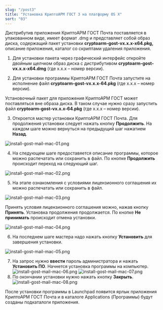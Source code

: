 ```yaml
---
slug: "/post3"
title: "Установка КриптоАРМ ГОСТ 3 на платформу OS X"
sort: "03"
---
```


Дистрибутив приложения КриптоАРМ ГОСТ Почта поставляется в упакованном виде, имеет формат .dmg и представляет собой образ диска, содержащий пакет установки **cryptoarm-gost-vx.x.x-x64.pkg,** описание приложения, каталог со скриптами удаления приложения.

1. Для установки пакета через графический интерфейс откройте двойным щелчком образ диска с дистрибутивом **cryptoarm-gost-vx.x.x-x64.dmg** (где x.x.x – номер версии).



2. Для установки программы КриптоАРМ ГОСТ Почта запустите на исполнение файл **cryptoarm-gost-vx.x.x-64.pkg** (где x.x.x – номер версии).

Установочный пакет для приложения КриптоАРМ ГОСТ может поставляться вне образа диска. В таком случае нужно сразу запустить файл **cryptoarm-gost-vx.x.x-64.pkg** (где x.x.x – номер версии).

3. Откроется мастер установки КриптоАРМ ГОСТ Почта. Для продолжения установки следует нажать кнопку **Продолжить**. На каждом шаге можно вернуться на предыдущий шаг нажатием **Назад**.

![install-gost-mail-mac-01.png](./images/install-gost-mail-mac-01.png "Начальный шаг мастера установки пакета приложения")

4. На следующем шаге предоставяется описание программы, которое можно распечатать или сохранить в файл. По кнопке **Продолжить** происходит переход на следующий шаг.

![install-gost-mail-mac-02.png](./images/install-gost-mail-mac-02.png "Просмотр информации о программном продукте")

5. На этапе ознакомления с условиями лицензионного соглашения их можно распечатать или сохранить в файл. 

![install-gost-mail-mac-03.png](./images/install-gost-mail-mac-03.png "Просмотр информации о лицензии")

Принять условия лицензионного соглашения можно, нажав кнопку **Принять**. Установка продолжения продолжается. По кнопке **Не принимать** происходит отмена установки.

![install-gost-mail-mac-04.png](./images/install-gost-mail-mac-04.png "Соглашение с условиями лицензии")



6. На последнем шаге мастера надо нажать кнопку **Установить** для завершения установки.

![install-gost-mail-mac-05.png](./images/install-gost-mail-mac-05.png "Подтверждение установки на физический носитель")

7. На запрос нужно **ввести** пароль администратора и нажать **Установить ПО**. Начнется установка программы на компьютер. 
![install-gost-mail-mac-06.png](./images/install-gost-mail-mac-06.png)
![install-gost-mail-mac-07.png](./images/install-gost-mail-mac-07.png)
8. По окончании установки нужно нажать кнопку **Закрыть**.
![install-gost-mail-mac-08.png](./images/install-gost-mail-mac-08.png)

После установки программы в Launchpad появится ярлык приложения КриптоАРМ ГОСТ Почта и в каталоге Applications (Программы) будут созданы подкаталоги приложения.